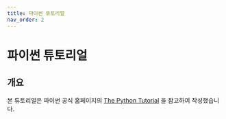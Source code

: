 ```yaml
---
title: 파이썬 튜토리얼
nav_order: 2
---
```

# 파이썬 튜토리얼  

## 개요  
본 튜토리얼은 파이썬 공식 홈페이지의 [The Python Tutorial](https://docs.python.org/3.13/tutorial/index.html) 을 참고하여 작성했습니다.